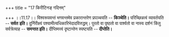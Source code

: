 +++
title = "17 किरीटिनङ् गदिनम्"

+++
।।11.17।। विश्वरूपवन्तं भगवन्तमेव प्रकारान्तरेण प्रपञ्चयति --
**किञ्चेति।** परिच्छिन्नत्वं व्यावर्तयति -- **सर्वत** **इति।**
दुर्निरीक्ष्यं पश्यामीत्यधिकारिभेदादविरुद्धम्। पुरतो वा पृष्ठतो वा
पार्श्वतो वा नास्य दर्शनं किंतु सर्वत्रेत्याह -- **समन्तत इति।**
दीप्तिमत्त्वं दृष्टान्तेन स्पष्टयति -- **दीप्तेति।**

